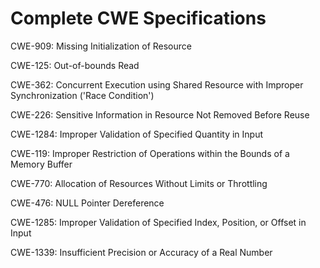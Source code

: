 

# Complete CWE Specifications

CWE-909: Missing Initialization of Resource

CWE-125: Out-of-bounds Read

CWE-362: Concurrent Execution using Shared Resource with Improper Synchronization ('Race Condition')

CWE-226: Sensitive Information in Resource Not Removed Before Reuse

CWE-1284: Improper Validation of Specified Quantity in Input

CWE-119: Improper Restriction of Operations within the Bounds of a Memory Buffer

CWE-770: Allocation of Resources Without Limits or Throttling

CWE-476: NULL Pointer Dereference

CWE-1285: Improper Validation of Specified Index, Position, or Offset in Input

CWE-1339: Insufficient Precision or Accuracy of a Real Number